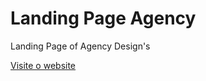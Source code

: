 # Landing Page Agency

Landing Page of Agency Design's

[Visite o website](https://gizellysteffanny.github.io/landingPage-Agency/)